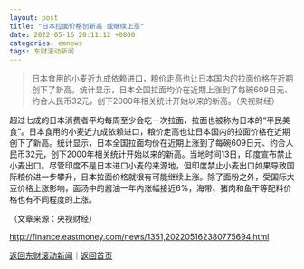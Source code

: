 ```yaml
---
layout: post
title: "日本拉面价格创新高 或继续上涨"
date: 2022-05-16 20:11:12 +0800
categories: emnews
tags: 东财滚动新闻
---
```

> 日本食用的小麦近九成依赖进口，粮价走高也让日本国内的拉面价格在近期创下了新高。统计显示，日本全国拉面均价在近期上涨到了每碗609日元、约合人民币32元，创下2000年相关统计开始以来的新高。（央视财经）

<p>超过七成的日本消费者平均每周至少会吃一次拉面，拉面也被称为日本的“平民美食”。日本食用的小麦近九成依赖进口，粮价走高也让日本国内的拉面价格在近期创下了新高。统计显示，日本全国拉面均价在近期上涨到了每碗609日元、约合人民币32元，创下2000年相关统计开始以来的新高。当地时间13日，印度宣布禁止小麦出口。尽管印度不是日本进口小麦的来源地，但印度禁止小麦出口如果导致国际粮价进一步攀升，日本拉面价格就很有可能继续上涨。除了面粉之外，受国际大豆价格上涨影响，面汤中的酱油一年内涨幅接近6%，海带、猪肉和鱼干等配料价格也有不同程度的上涨。 </p><p class="em_media">（文章来源：央视财经）</p>

<http://finance.eastmoney.com/news/1351,202205162380775694.html>

[返回东财滚动新闻](//finews.withounder.com/emnews/)｜[返回首页](//finews.withounder.com/)